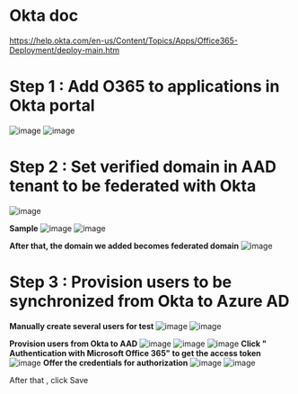 # Okta doc
https://help.okta.com/en-us/Content/Topics/Apps/Office365-Deployment/deploy-main.htm

# Step 1 : Add O365 to applications in Okta portal 
![image](https://user-images.githubusercontent.com/96930989/210168916-9df3d5e1-e3c9-48e2-9015-2ca1b61b7d23.png)
![image](https://user-images.githubusercontent.com/96930989/210168959-fa55dcaa-48f0-4d13-9920-d7cf9bc4ba9c.png)

# Step 2 : Set verified domain in AAD tenant to be federated with Okta
![image](https://user-images.githubusercontent.com/96930989/210169060-95a91881-f77c-4134-ac10-96513702358b.png)

**Sample**
![image](https://user-images.githubusercontent.com/96930989/210169086-808c8a17-e023-4689-b8df-31e2270eeca2.png)
![image](https://user-images.githubusercontent.com/96930989/210169105-03f1cb5a-a86d-48ad-824f-128e95e2417d.png)

**After that, the domain we added becomes federated domain**
![image](https://user-images.githubusercontent.com/96930989/210169122-750b6e16-5910-49bc-8d50-8d7edbb65c89.png)

# Step 3 : Provision users to be synchronized from Okta to Azure AD
**Manually create several users for test**
![image](https://user-images.githubusercontent.com/96930989/210169136-6df6de07-adaa-4bce-9846-e5036f2f7002.png)
![image](https://user-images.githubusercontent.com/96930989/210169148-ed8ddd6d-3e8e-407e-b07b-85c50940fce2.png)

**Provision users from Okta to AAD**
![image](https://user-images.githubusercontent.com/96930989/210169187-0110ad10-8b4f-4da3-beb9-75735406f7ea.png)
![image](https://user-images.githubusercontent.com/96930989/210169193-a5607af2-5e41-4c51-9b3e-90e792211455.png)
![image](https://user-images.githubusercontent.com/96930989/210169199-2d0a72f7-4660-4e8a-a939-cbfaeb82f181.png)
**Click " Authentication with Microsoft Office 365" to get the access token**
![image](https://user-images.githubusercontent.com/96930989/210169211-5e9a7858-03b3-41e2-8901-c87fd8ade386.png)
**Offer the credentials for authorization**
![image](https://user-images.githubusercontent.com/96930989/210169212-571fe63b-614d-42f6-91aa-841cb7e1bdb5.png)
![image](https://user-images.githubusercontent.com/96930989/210169224-d2b2fa26-6d64-40f1-8bbf-8ce9f15df05d.png)

After that , click Save
